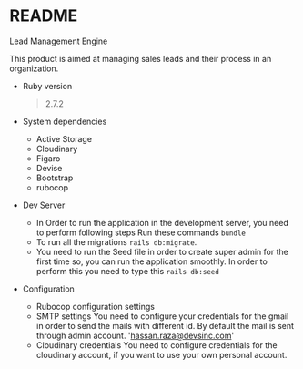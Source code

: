 # README

Lead Management Engine

This product is aimed at managing sales leads and their process in an organization.

* Ruby version
  > 2.7.2

* System dependencies
  * Active Storage
  * Cloudinary
  * Figaro
  * Devise
  * Bootstrap
  * rubocop

* Dev Server
    * In Order to run the application in the development server, you need to perform following steps
      Run these commands
      `bundle`
    * To run all the migrations `rails db:migrate`.
    * You need to run the Seed file in order to create super admin for the first time so, you can run the application smoothly. In order to perform this  you need to type this
      `rails db:seed`

* Configuration
  * Rubocop configuration settings
  * SMTP settings
    You need to configure your credentials for the gmail in order to send the mails with different id. By default the mail is sent through admin account.
    'hassan.raza@devsinc.com'
  * Cloudinary credentials
    You need to configure credentials for the cloudinary account, if you want to use your own personal account.
